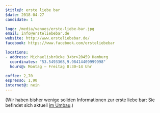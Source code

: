 ```yaml
---
$title@: erste liebe bar
$date: 2018-04-27
candidate: 1

logo: /media/venues/erste-liebe-bar.jpg
email: info@ersteliebebar.de
website: http://www.ersteliebebar.de/
facebook: https://www.facebook.com/ersteliebebar

locations:
- address: Michaelisbrücke 3<br>20459 Hamburg
  coordinates: "53.5493368,9.98414409999998"
  hours@: Montag – Freitag 8:30–14 Uhr

coffee: 2,70
espresso: 1,90
internet@: nein
---
```


(Wir haben bisher wenige soliden Informationen zur erste liebe bar: Sie befindet sich aktuell [im Umbau](http://www.ersteliebebar.de/2019/09/1506/).)